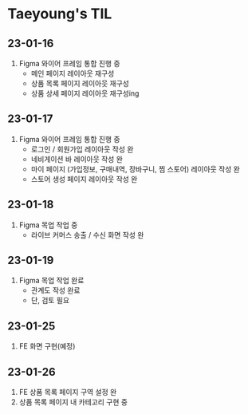 # Taeyoung's TIL
## 23-01-16
1. Figma 와이어 프레임 통합 진행 중
    - 메인 페이지 레이아웃 재구성
    - 상품 목록 페이지 레이아웃 재구성
    - 상품 상세 페이지 레이아웃 재구성ing

## 23-01-17
1. Figma 와이어 프레임 통합 진행 중
    - 로그인 / 회원가입 레이아웃 작성 완
    - 네비게이션 바 레이아웃 작성 완
    - 마이 페이지 (가입정보, 구매내역, 장바구니, 찜 스토어) 레이아웃 작성 완
    - 스토어 생성 페이지 레이아웃 작성 완

## 23-01-18
1. Figma 목업 작업 중
    - 라이브 커머스 송출 / 수신 화면 작성 완

## 23-01-19
1. Figma 목업 작업 완료
    - 관계도 작성 완료
    - 단, 검토 필요

## 23-01-25
1. FE 화면 구현(예정)

## 23-01-26
1. FE 상품 목록 페이지 구역 설정 완
2. 상품 목록 페이지 내 카테고리 구현 중